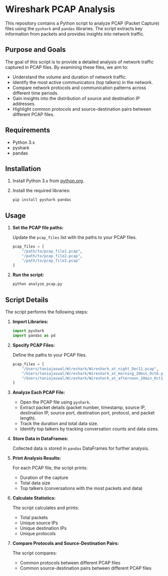 # Wireshark PCAP Analysis

This repository contains a Python script to analyze PCAP (Packet Capture) files using the `pyshark` and `pandas` libraries. The script extracts key information from packets and provides insights into network traffic.

## Purpose and Goals

The goal of this script is to provide a detailed analysis of network traffic captured in PCAP files. By examining these files, we aim to:

- Understand the volume and duration of network traffic.
- Identify the most active communicators (top talkers) in the network.
- Compare network protocols and communication patterns across different time periods.
- Gain insights into the distribution of source and destination IP addresses.
- Highlight common protocols and source-destination pairs between different PCAP files.

## Requirements

- Python 3.x
- pyshark
- pandas

## Installation

1. Install Python 3.x from [python.org](https://www.python.org/downloads/).
2. Install the required libraries:

    ```sh
    pip install pyshark pandas
    ```

## Usage

1. **Set the PCAP file paths:**

    Update the `pcap_files` list with the paths to your PCAP files.

    ```python
    pcap_files = [
        "/path/to/pcap_file1.pcap",
        "/path/to/pcap_file2.pcap",
        "/path/to/pcap_file3.pcap"
    ]
    ```

2. **Run the script:**

    ```sh
    python analyze_pcap.py
    ```

## Script Details

The script performs the following steps:

1. **Import Libraries:**

    ```python
    import pyshark
    import pandas as pd
    ```

2. **Specify PCAP Files:**

    Define the paths to your PCAP files.

    ```python
    pcap_files = [
        "/Users/taniajaswal/Wireshark/Wireshark_at_night_Dec11.pcap",
        "/Users/taniajaswal/Wireshark/Wireshark_at_morning_20min_Oct6.pcap",
        "/Users/taniajaswal/Wireshark/Wireshark_at_afternoon_20min_Oct18.pcap"
    ]
    ```

3. **Analyze Each PCAP File:**

    - Open the PCAP file using `pyshark`.
    - Extract packet details (packet number, timestamp, source IP, destination IP, source port, destination port, protocol, and packet length).
    - Track the duration and total data size.
    - Identify top talkers by tracking conversation counts and data sizes.

4. **Store Data in DataFrames:**

    Collected data is stored in `pandas` DataFrames for further analysis.

5. **Print Analysis Results:**

    For each PCAP file, the script prints:
    - Duration of the capture
    - Total data size
    - Top talkers (conversations with the most packets and data)

6. **Calculate Statistics:**

    The script calculates and prints:
    - Total packets
    - Unique source IPs
    - Unique destination IPs
    - Unique protocols

7. **Compare Protocols and Source-Destination Pairs:**

    The script compares:
    - Common protocols between different PCAP files
    - Common source-destination pairs between different PCAP files
